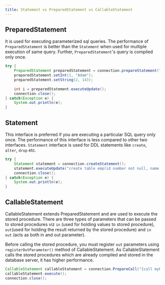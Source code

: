 ```yaml
---
title: Statement vs PreparedStatement vs CallableStatement
---
```


## PreparedStatement
It is used for executing parameterized sql queries. The performance of `PreparedStatement` is better
than the `Statement` when used for multiple execution of same query. Further, `PreparedStatement`'s query
is compiled only once.
```java
try {  
    PreparedStatement preparedStatement = connection.prepareStatement("update emp set name = ? where id = ?");  
    preparedStatement.setInt(1, "Adam");  
    preparedStatement.setString(2, 143);
    
    int i = preparedStatement.executeUpdate();       
    connection.close();
} catch(Exception e) { 
    System.out.println(e);
}
```

## Statement
This interface is preferred if you are executing a particular SQL query only once. The performance of this
interface is less compared to other two interfaces. `Statement` interface is used for DDL statements like
`create`, `alter`, `drop` etc.
```java
try {  
    Statement statement = connection.createStatement();
    statement.executeUpdate("create table emp(id number not null, name varchar not null)");
    connection.close();
} catch(Exception e) { 
    System.out.println(e);
}
```

## CallableStatement
CallableStatement extends PreparedStatement and are used to execute the stored procedure. There are three
types of parameters that can be passed to stored procedures viz `in` (used for holding values to stored
procedure), `out`(used for holding the result returned by the stored procedure) and `in out` (acts as both
in and out parameter).

Before calling the stored procedure, you must register `out` parameters using `registerOutParameter()` method
of CallableStatement. As CallableStatement calls the stored procedures which are already compiled and 
stored in the database server, it has higher performance.
```java
CallableStatement callableStatement = connection.PrepareCall("{call myProcedure(?, ?, ?)}");
callableStatement.execute();
connection.close();
```
